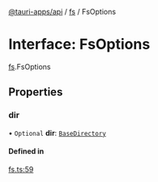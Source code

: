 [@tauri-apps/api](../index.md) / [fs](../modules/fs.md) / FsOptions

# Interface: FsOptions

[fs](../modules/fs.md).FsOptions

## Properties

### dir

• `Optional` **dir**: [`BaseDirectory`](../enums/fs.BaseDirectory.md)

#### Defined in

[fs.ts:59](https://github.com/tauri-apps/tauri/blob/5c0a8bf/tooling/api/src/fs.ts#L59)
